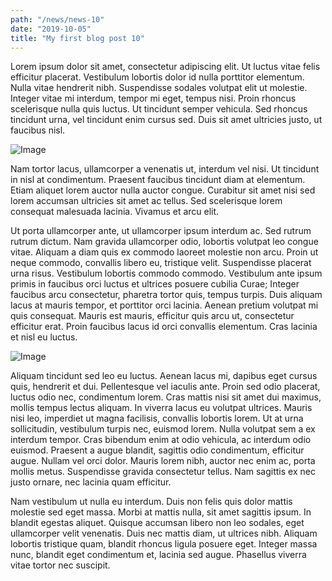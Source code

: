 ```yaml
---
path: "/news/news-10"
date: "2019-10-05"
title: "My first blog post 10"
---
```


Lorem ipsum dolor sit amet, consectetur adipiscing elit. Ut luctus vitae felis efficitur placerat. Vestibulum lobortis dolor id nulla porttitor elementum. Nulla vitae hendrerit nibh. Suspendisse sodales volutpat elit ut molestie. Integer vitae mi interdum, tempor mi eget, tempus nisi. Proin rhoncus scelerisque nulla quis luctus. Ut tincidunt semper vehicula. Sed rhoncus tincidunt urna, vel tincidunt enim cursus sed. Duis sit amet ultricies justo, ut faucibus nisl.

![Image](../media/news_10_img_1.jpg)

Nam tortor lacus, ullamcorper a venenatis ut, interdum vel nisi. Ut tincidunt in nisl at condimentum. Praesent faucibus tincidunt diam at elementum. Etiam aliquet lorem auctor nulla auctor congue. Curabitur sit amet nisi sed lorem accumsan ultricies sit amet ac tellus. Sed scelerisque lorem consequat malesuada lacinia. Vivamus et arcu elit.

Ut porta ullamcorper ante, ut ullamcorper ipsum interdum ac. Sed rutrum rutrum dictum. Nam gravida ullamcorper odio, lobortis volutpat leo congue vitae. Aliquam a diam quis ex commodo laoreet molestie non arcu. Proin ut neque commodo, convallis libero eu, tristique velit. Suspendisse placerat urna risus. Vestibulum lobortis commodo commodo. Vestibulum ante ipsum primis in faucibus orci luctus et ultrices posuere cubilia Curae; Integer faucibus arcu consectetur, pharetra tortor quis, tempus turpis. Duis aliquam lacus at mauris tempor, et porttitor orci lacinia. Aenean pretium volutpat mi quis consequat. Mauris est mauris, efficitur quis arcu ut, consectetur efficitur erat. Proin faucibus lacus id orci convallis elementum. Cras lacinia et nisl eu luctus.

![Image](../media/news_10_img_1.jpg)

Aliquam tincidunt sed leo eu luctus. Aenean lacus mi, dapibus eget cursus quis, hendrerit et dui. Pellentesque vel iaculis ante. Proin sed odio placerat, luctus odio nec, condimentum lorem. Cras mattis nisi sit amet dui maximus, mollis tempus lectus aliquam. In viverra lacus eu volutpat ultrices. Mauris nisi leo, imperdiet ut magna facilisis, convallis lobortis lorem. Ut at urna sollicitudin, vestibulum turpis nec, euismod lorem. Nulla volutpat sem a ex interdum tempor. Cras bibendum enim at odio vehicula, ac interdum odio euismod. Praesent a augue blandit, sagittis odio condimentum, efficitur augue. Nullam vel orci dolor. Mauris lorem nibh, auctor nec enim ac, porta mollis metus. Suspendisse gravida consectetur tellus. Nam sagittis ex nec justo ornare, nec lacinia quam efficitur.

Nam vestibulum ut nulla eu interdum. Duis non felis quis dolor mattis molestie sed eget massa. Morbi at mattis nulla, sit amet sagittis ipsum. In blandit egestas aliquet. Quisque accumsan libero non leo sodales, eget ullamcorper velit venenatis. Duis nec mattis diam, ut ultrices nibh. Aliquam lobortis tristique quam, blandit rhoncus ligula posuere eget. Integer massa nunc, blandit eget condimentum et, lacinia sed augue. Phasellus viverra vitae tortor nec suscipit. 
